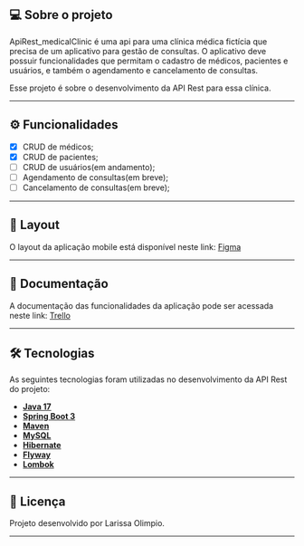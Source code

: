 ## 💻 Sobre o projeto

ApiRest_medicalClinic é uma api para uma clínica médica fictícia que precisa de um aplicativo para gestão de consultas. O aplicativo deve possuir funcionalidades que permitam o cadastro de médicos, pacientes e usuários, e também o agendamento e cancelamento de consultas.

Esse projeto é sobre o desenvolvimento da API Rest para essa clínica.

---

## ⚙️ Funcionalidades

- [x] CRUD de médicos;
- [x] CRUD de pacientes;
- [ ] CRUD de usuários(em andamento);
- [ ] Agendamento de consultas(em breve);
- [ ] Cancelamento de consultas(em breve);

---

## 🎨 Layout

O layout da aplicação mobile está disponível neste link: <a href="https://www.figma.com/file/N4CgpJqsg7gjbKuDmra3EV/Voll.med">Figma</a>

---

## 📄 Documentação

A documentação das funcionalidades da aplicação pode ser acessada neste link: <a href="https://trello.com/b/O0lGCsKb/api-voll-med">Trello</a>

---

## 🛠 Tecnologias

As seguintes tecnologias foram utilizadas no desenvolvimento da API Rest do projeto:

- **[Java 17](https://www.oracle.com/java)**
- **[Spring Boot 3](https://spring.io/projects/spring-boot)**
- **[Maven](https://maven.apache.org)**
- **[MySQL](https://www.mysql.com)**
- **[Hibernate](https://hibernate.org)**
- **[Flyway](https://flywaydb.org)**
- **[Lombok](https://projectlombok.org)**

---

## 📝 Licença

Projeto desenvolvido por Larissa Olimpio.
 

---
